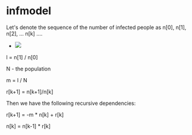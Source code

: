 # infmodel

Let's denote the sequence of the number of infected people as n[0], n[1], n[2], ... n[k] ....

- <img src="https://latex.codecogs.com/gif.latex?O_t=\text { Onset event at time bin } t " /> 

l = n[1] / n[0]

N - the population

m = l / N

r[k+1] = n[k+1]/n[k]

Then we have the following recursive dependencies: 

r[k+1] = -m * n[k] + r[k]

n[k] = n[k-1] * r[k]


